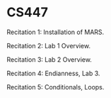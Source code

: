 # CS447

Recitation 1: Installation of MARS.

Recitation 2: Lab 1 Overview.

Recitation 3: Lab 2 Overview.

Recitation 4: Endianness, Lab 3.

Recitation 5: Conditionals, Loops.


